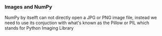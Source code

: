 ### Images and NumPy
NumPy by itselft can not directly open a JPG or PNG image file, instead we need to use its conjuction with what's known as the Pillow or PIL which stands for Python Imaging Library
